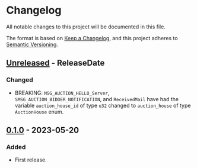 # Changelog

All notable changes to this project will be documented in this file.

The format is based on [Keep a Changelog](https://keepachangelog.com/en/1.0.0/),
and this project adheres to [Semantic Versioning](https://semver.org/spec/v2.0.0.html).

<!-- next-header -->
## [Unreleased] - ReleaseDate

### Changed

* BREAKING: `MSG_AUCTION_HELLO_Server`, `SMSG_AUCTION_BIDDER_NOTIFICATION`, and `ReceivedMail` have had the variable `auction_house_id` of type `u32` changed to `auction_house` of type `AuctionHouse` enum.

## [0.1.0] - 2023-05-20

### Added

* First release.

<!-- next-url -->
[Unreleased]: https://github.com/gtker/wow_messages/compare/wow_world_messages-v0.1.1...HEAD
[0.1.0]: https://github.com/gtker/wow_messages/releases/tag/wow_world_messages-v0.1.0
